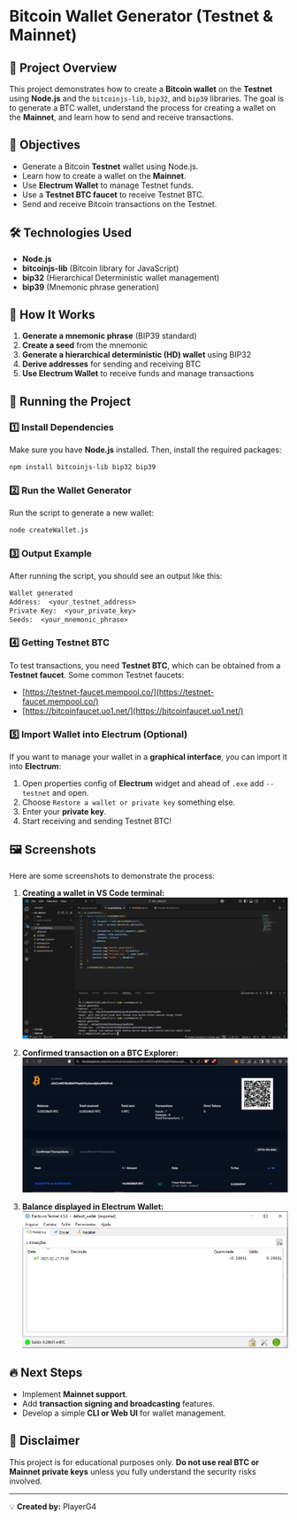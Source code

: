 # Bitcoin Wallet Generator (Testnet & Mainnet)

## 📌 Project Overview
This project demonstrates how to create a **Bitcoin wallet** on the **Testnet** using **Node.js** and the `bitcoinjs-lib`, `bip32`, and `bip39` libraries. The goal is to generate a BTC wallet, understand the process for creating a wallet on the **Mainnet**, and learn how to send and receive transactions.

## 🎯 Objectives
- Generate a Bitcoin **Testnet** wallet using Node.js.
- Learn how to create a wallet on the **Mainnet**.
- Use **Electrum Wallet** to manage Testnet funds.
- Use a **Testnet BTC faucet** to receive Testnet BTC.
- Send and receive Bitcoin transactions on the Testnet.

## 🛠️ Technologies Used
- **Node.js**
- **bitcoinjs-lib** (Bitcoin library for JavaScript)
- **bip32** (Hierarchical Deterministic wallet management)
- **bip39** (Mnemonic phrase generation)

## 📖 How It Works
1. **Generate a mnemonic phrase** (BIP39 standard)
2. **Create a seed** from the mnemonic
3. **Generate a hierarchical deterministic (HD) wallet** using BIP32
4. **Derive addresses** for sending and receiving BTC
5. **Use Electrum Wallet** to receive funds and manage transactions

## 🚀 Running the Project
### 1️⃣ Install Dependencies
Make sure you have **Node.js** installed. Then, install the required packages:
```sh
npm install bitcoinjs-lib bip32 bip39
```

### 2️⃣ Run the Wallet Generator
Run the script to generate a new wallet:
```sh
node createWallet.js
```
### 3️⃣ Output Example
After running the script, you should see an output like this:
```
Wallet generated
Address:  <your_testnet_address>
Private Key:  <your_private_key>
Seeds:  <your_mnemonic_phrase>
```

### 4️⃣ Getting Testnet BTC
To test transactions, you need **Testnet BTC**, which can be obtained from a **Testnet faucet**. Some common Testnet faucets:
- [https://testnet-faucet.mempool.co/](https://testnet-faucet.mempool.co/)
- [https://bitcoinfaucet.uo1.net/](https://bitcoinfaucet.uo1.net/)

### 5️⃣ Import Wallet into Electrum (Optional)
If you want to manage your wallet in a **graphical interface**, you can import it into **Electrum**:
1. Open properties config of **Electrum** widget and ahead of `.exe` add `--testnet` and open.
2. Choose `Restore a wallet or private key` something else.
3. Enter your **private key**.
4. Start receiving and sending Testnet BTC!

## 🖼️ Screenshots
Here are some screenshots to demonstrate the process:

1. **Creating a wallet in VS Code terminal:**
   ![Wallet Creation](./docs/VSCODE-wallet-created.PNG)

2. **Confirmed transaction on a BTC Explorer:**
   ![BTC Explorer Transaction](./docs/btc-explorer-confirmed-transaction.PNG)

3. **Balance displayed in Electrum Wallet:**
   ![Electrum Balance](./docs/electrum-confirmed-transaction.PNG)

## 🔥 Next Steps
- Implement **Mainnet support**.
- Add **transaction signing and broadcasting** features.
- Develop a simple **CLI or Web UI** for wallet management.

## 📝 Disclaimer
This project is for educational purposes only. **Do not use real BTC or Mainnet private keys** unless you fully understand the security risks involved.

---

💡 **Created by:** PlayerG4

